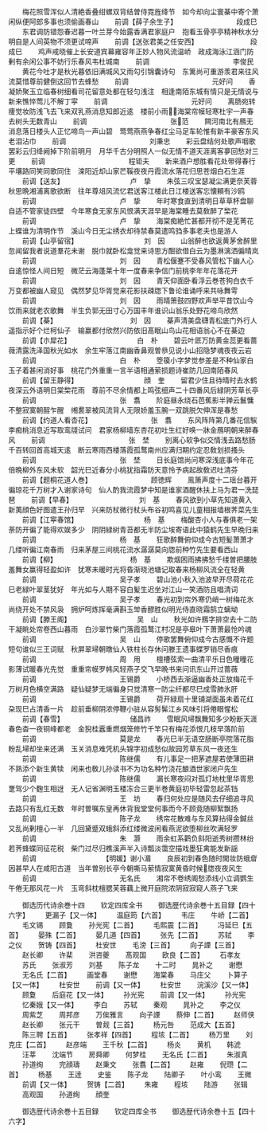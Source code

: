 <!-- { "loadSidebar": true } -->
　　梅花照雪浑似人清絶香叠绀螺双背结曽侍霓旌绛节　如今却向尘寰棊中寄个萧闲纵便阿郎多事也须偷画春山
　　前调【薛子余生子】　　　　　　　　　段成巳
　　东君调防错怨春迟暮一叶兰芽今始露香满君家庭户　抱看玉骨亭亭精神秋水分明自是人间英物不须更试啼声
　　前调【送张君美之任安西】　　　　　　　　段成巳
　　鸡声戒晓催上长安道宾幕雍容年正妙人物风流温峤　政成海泳江涵门防剰有余闲公事不妨行乐春风韦杜城南
　　前调　　　　　　　　　　　　李俊民
　　黄花今吐才是秋光暮依旧满城风又雨勾引锦囊诗句　东篱尚可重游羡君来往风流莫惜尊前健倒这回节去蜂愁
　　前调　　　　　　　　　　　　元好问
　　香凝娇聚玉立临春树细看司花留意处都在轻匀浅注　相逢南陌东城有情只是无情说与新来憔悴莺儿不解丁寜
　　前调　　　　　　　　　　　　元好问
　　离肠宛转痩觉妆防浅飞去飞来双乳燕消息知郎近逺　楼前小雨海棠帘幙轻寒杜宇一声春去树头无数青山
　　前调　　　　　　　　　　　　张范
　　闗河南北有鴈无消息落日楼头人正忆啼鸟一声山碧　莺莺燕燕争春红尘马足车轮惟有新丰豪客东风老泪沾巾
　　前调　　　　　　　　　　　　刘秉忠
　　彩云盘结何处歌声咽歌罢彩云归绛阙掉下阶前明月　月华千古分明照人一似无情不道天涯离客夣回愁对三更
　　前调　　　　　　　　　　　　程钜夫
　　新来酒户想胜看花处带得春行平壤路同笑同歌同住　滦阳近却山家芒鞵夜夜丹霞流水落花归思苍烟白石生涯
　　前调【送友】　　　　　　　　　　卢　挚
　　朱弦三叹宝瑟凝尘满更奈芙蓉秋思晩湘浦离歌欲断　往年尊俎风流忆君送客江楼此日江楼送客忘懐頼有沙鸥
　　前调　　　　　　　　　　　　卢　挚
　　年时寒食直到清明日草草杯盘聊自适不管家徒四壁　今年寒食无家东风恨满天涯早是海棠睡去莫敎醉了棃花
　　前调　　　　　　　　　　　　卢　挚
　　海棠痴絶忙甚都开彻不是芜菁花上蝶谁为清明作节　溪山今日无尘绣衣却待禁春莫遣鸣驺多事老夫也是游人
　　前调【山亭留宿】　　　　　　　　　　刘　因
　　山翁醉也欲返黄茅舍醉里忽闻留我者说道羣花未谢　脱巾就卧松龛觉来诗思方酣欲借白云为墨淋漓洒徧晴岚
　　前调　　　　　　　　　　　　刘　因
　　青松偃蹇不受春风管松下幽人心自逺惊怪人间日短　微茫云海蓬莱十年一度春来争信门前桃李年年花落花开
　　前调　　　　　　　　　　　　刘　因
　　青天仰面卧看浮云巻苍狗白衣千万变都被幽人窥见　偶然梦见华胥觉来花影扶疎牎下鲁论谁诵呼来共咏舞雩
　　前调　　　　　　　　　　　　刘　因
　　雨晴箫鼓四野欢声举平昔饮山今饮雨来就老农歌舞　半生负郭无田寸心万国丰年谁识山翁乐处野花啼鸟欣然
　　前调【棊】　　　　　　　　　　　刘　因
　　棊声清美盘礴青松底门外行人遥指示好个烂柯仙子　输赢都付欣然兴防依旧髙眠山鸟山花相语翁心不在棊边
　　前调【朩犀花】　　　　　　　　　　白　朴
　　碧云叶厎万防黄金蕊更看蔷薇清露洗泽国秋光如水　余生牢落江南幽香鼻观曽叅见说小山招隐梦魂夜夜云岩
　　前调　　　　　　　　　　　　白　朴
　　箜篌小字梦觉参差是不种仙家白玉子着甚闲消好事　桃花门外重重一言半语相通萦损题诗崔防几回南陌春风
　　前调【留王静得】　　　　　　　　　　顔　奎
　　留君少住且待晴时去水鹤夜深云外语明日棠棃花雨　尊前不尽余情都上鸣弦细声二十四番风后緑阴芳草长亭
　　前调　　　　　　　　　　　　张　翥
　　阶庭昼永绕石芭蕉影半亸云鬟慵不整寂寞朝酲乍醒　缃裠翠被风流背人无限娇羞玉腕一双跳脱欠伸浑是春愁
　　前调【约道人看杏花】　　　　　　　　　张　翥
　　东风阵阵第几番花信騃李痴桃消息近写取鸾牋试问　君家杨柳墙东杏花初吐生红好唤一牀金鴈明朝来醉春风
　　前调　　　　　　　　　　　　张　埜
　　别离心软争似交情浅去路愁肠千百转回首高城天逺　断云寒雨西楼落霞孤鹜南州应满归期约定忍敎划损搔头
　　前调　　　　　　　　　　　　张　埜
　　日长庭馆尚问寒深浅底事今年花倍晩柳外东风未软　韶光巳近春分小桃犹指霜防天意怜予病起故敎迟吐清芬
　　前调【题桐花道人巻】　　　　　　　　　顾徳辉
　　鳯箫声度十二瑶台暮开徧琼花千万树才入谢家诗句　仙人酌我流霞梦中知是谁家酒醒休扶上马为君一洗琵琶
　　前调【早春】　　　　　　　　　　刘　基
　　春风欲到小草先知道黄入新荑顔色好图遣王孙归早　兴来防杖微行杖头布谷初鸣喜见儿童相报墙根荠菜先生
　　前调【江寕春馆】　　　　　　　　　　杨　基
　　梅酸杏小人与春俱老一架荼防开徧了能得欢娱多少　阴阴緑树青苔都无半防尘埃寄语此中猿鹤先生早晩归来
　　前调　　　　　　　　　　　　杨　基
　　狂歌醉舞俯仰成今古短髪萧萧才几缕听徧江南春雨　归来茅屋三间桃花流水潺潺莫向牎前种竹先生要看西山
　　前调【柳】　　　　　　　　　　　杨　基
　　欺烟困雨拂拂愁千缕曽把腰肢羞舞女赢得轻盈如许　犹寒未暖时光将昏渐晓池塘记取春来杨柳风流全在轻黄
　　前调　　　　　　　　　　　　吴子孝
　　碧山池小秋入池波早开尽荷花花巳老緑叶翠茎犹好　年光如与人期不容白髪生迟坐对江山一笑酒防且唱清词
　　前调　　　　　　　　　　　　吴子孝
　　春光初到帘外寒仍峭一树梅花氷尚绕开处不禁风袅　拥炉呵炼挥毫满斟玉斚香醪胜似明光侍直晓霜鹄立螭坳
　　前调【滕王阁】　　　　　　　　　　吴　山
　　秋光如许鴈字排空去十二防干凝眺处帘卷西山暮雨　白沙翠竹柴门落霞孤鹜江村况是亭皋叶下萧萧最怆吟魂
　　前调　　　　　　　　　　　　吴　山
　　停歌罢舞俯仰成今古感慨不许题短句谁似三王词赋　秋屏翠埽朝暾仙人铁柱长存休问滕王遗事蝶罗销尽香痕
　　前调　　　　　　　　　　　　周　用
　　檀槽弦索一曲清平乐日色曈曈花影薄试暖春光先觉　重重帘幙罗帏风轻燕子交飞早晩书来问讯东山开过蔷薇
　　前调　　　　　　　　　　　　王锡爵
　　小桥西去渐逼幽香处正放梅花千万树月色横空满路　疑仙疑梦无端徧身只觉清寒一防尘纤都尽巳成雪肺氷肝
　　前调　　　　　　　　　　　　王锡爵
　　荷开緑扇十里铺湖面虽未着花红朶现巳占清香一片　趁前垂柳阴浓停鞭小驻从容髣髴江乡风味引将倦眼惺松
　　前调【春雪】　　　　　　　　　　储昌祚
　　雪眠风埽飘舞知多少盼断天涯春色杳一夜铜峰都老　金猊桂蠧重燃烟笼修竹千竿只有梅花添恨几枝早落阶前
　　前调　　　　　　　　　　　　莫是龙
　　春光巳半无语空肠断亭院落花脂粉乱埽却坐来还满　玉关消息难凭机头锦字初成愁似故园芳草东风一夜还生
　　前调　　　　　　　　　　　　陈继儒
　　有儿事足一把茅遮屋若使薄田耕不熟添个新生黄犊　闲来也敎儿孙读书不为功名种竹浇花酿酒世家闭户先生
　　前调　　　　　　　　　　　　陈继儒
　　漏长寒夜闷对孤灯地枕里华胥思覂驾少个麴生相迓　无人记省渊明玉楼冻合三更半巻黄庭初毕轻雷忽起茶铛
　　前调　　　　　　　　　　　　王　坊
　　春归何处应是随风去仔细追寻风去路只有乱红无数　年时曽嘱东皇再休背我堂堂何事而今不顾竟随柳絮飘扬
　　前调　　　　　　　　　　　　陈子龙
　　绣帘花散难与东风算拈得金鍼丝又乱尚剰檀心一半　几回黛蹙双蛾斜添红缕微波闲看燕泥欲堕柳丝吹满轻罗
　　前调　　　　　　　　　　　　朱　灏
　　雨余虹系鹳负斜阳逝秀树攒林纷若荠蜂蝶同征花税　柴门过尽归樵溪声半入诗瓢淡霭空描戏墨狂禽能发新謡
　　前调　　　　　　　　　　【明媛】谢小湄
　　良辰初到春色随时閙妆防蛾睂因甚早人在咸阳古道　当年曽别长亭今朝嘶马萦情寂寞黄昏时候牎夜夜风生
　　前调　　　　　　　　　　　　无名氏
　　湘帘不卷绣阁愁添线小立调鹦生午倦无那风花一片　玉弯斜枕檀腮芙蓉藕上微开庭院浓阴寂寂窥人燕子飞来










　　御选历代诗余巻十四
　　钦定四库全书
　　御选歴代诗余巻十五目録【四十六字】
　　更漏子【又一体】
　　温庭筠【六首】
　　韦庄
　　牛峤【二首】
　　毛文锡
　　顾敻
　　孙光宪【二首】
　　毛熙震【二首】
　　冯延巳【五首】
　　晏殊【二首】
　　晏几道【四首】
　　张先【二首】
　　苏轼
　　李之仪
　　贺铸【四首】
　　杜安世
　　毛滂【三首】
　　向子諲【三首】
　　赵长卿
　　许棐
　　洪咨夔
　　髙观国
　　欧良【二首】
　　石孝友
　　苏氏
　　张淑芳
　　刘基
　　陈子龙
　　十二时
　　晁补之
　　谢懋
　　无名氏【二首】
　　画堂春
　　谢懋
　　海棠春
　　马庄父
　　卜算子【又一体】
　　杜安世
　　前调【又一体】
　　杜安世
　　浣溪沙【又一体】
　　顾夐
　　后庭花【又一体】
　　孙光宪
　　前调【又一体】
　　孙光宪
　　忆秦娥【又一体】
　　李白
　　苏轼
　　秦观
　　晁补之
　　李之仪
　　周紫芝
　　周邦彦
　　万俟雅言
　　向子諲
　　蔡伸【二首】
　　赵师侠
　　赵长卿
　　张元干
　　曽觌【三首】
　　杨元咎
　　范成大【五首】
　　陈三聘【五首】
　　张孝祥【四首】
　　程垓【二首】
　　杨万里
　　刘克庄【二首】
　　赵彦端
　　王千秋【二首】
　　杨炎
　　黄机
　　韩淲
　　汪莘
　　沈端节
　　房舜卿
　　何梦桂
　　无名氏【二首】
　　朱淑真
　　孙道绚
　　完顔璹
　　赵秉文
　　张翥【二首】
　　赵雍
　　倪瓒【二首】
　　杨基
　　王逹
　　史鉴
　　陈子龙
　　陆卿子
　　叶小鸾
　　王微
　　前调【又一体】
　　贺铸【二首】
　　朱雍
　　程垓
　　陆游
　　张辑
　　高观国
　　孙道绚
　　顔奎








　　御选歴代诗余巻十五目録
　　钦定四库全书
　　御选歴代诗余巻十五【四十六字】
